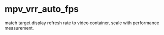 # mpv_vrr_auto_fps
match target display refresh rate to video container, scale with performance measurement.
